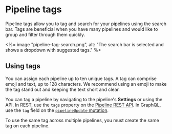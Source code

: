 # Pipeline tags

Pipeline tags allow you to tag and search for your pipelines using the search bar. Tags are beneficial when you have many pipelines and would like to group and filter through them quickly.

<%= image "pipeline-tag-search.png", alt: "The search bar is selected and shows a dropdown with suggested tags." %>

## Using tags

You can assign each pipeline up to ten unique tags. A tag can comprise emoji and text, up to 128 characters. We recommend using an emoji to make the tag stand out and keeping the text short and clear.

You can tag a pipeline by navigating to the pipeline's **Settings** or using the API. In REST, use the `tags` property on the [Pipeline REST API](/docs/apis/rest-api/pipelines). In GraphQL, use the `tag` field on the [`pipelineUpdate` mutation](/docs/apis/graphql/schemas/mutation/pipelineupdate).

To use the same tag across multiple pipelines, you must create the same tag on each pipeline.
